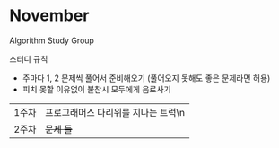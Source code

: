 # November
Algorithm Study Group

스터디 규칙
- 주마다 1, 2 문제씩 풀어서 준비해오기 (풀어오지 못해도 좋은 문제라면 허용)
- 피치 못할 이유없이 불참시 모두에게 음료사기

<table>
  <tr>
    <td>1주차</td>
    <td>프로그래머스 다리위를 지나는 트럭\n</td>
  </tr>
      
  <tr>
    <td>2주차</td>
    <td><s>문제 들</td>
  </tr>
</table>
